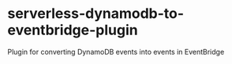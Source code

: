 # serverless-dynamodb-to-eventbridge-plugin
Plugin for converting DynamoDB events into events in EventBridge

